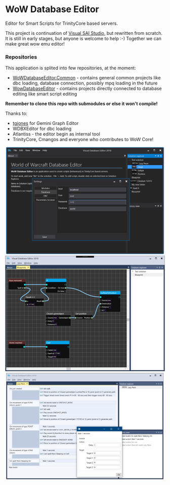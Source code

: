 # WoW Database Editor
Editor for Smart Scripts for TrinityCore based servers.

This project is continuation of [Visual SAI Studio](https://github.com/BandyscLegacy/VisualSAIStudio), but rewritten from scratch. It is still in early stages, but anyone is welcome to help :-) Together we can make great wow emu editor!

### Repositories

This application is splited into few repositories, at the moment:
 
 * [WoWDatabaseEditor.Common](https://github.com/BAndysc/WoWDatabaseEditor.Common) - contains general common projects like dbc loading, database connection, possibly mpq loading in the future
 * [WowDatabaseEditor](https://github.com/BAndysc/WoWDatabaseEditor) - contains projects directly connected to database editing like smart script editing
 
**Remember to clone this repo with submodules or else it won't compile!**

Thanks to:
 * [tgjones](https://github.com/tgjones/gemini) for Gemini Graph Editor
 * WDBXEditor for dbc loading
 * Atlantiss - the editor begin as internal tool
 * TrinityCore, Cmangos and everyone who contributes to WoW Core!

![darktheme](https://raw.githubusercontent.com/BAndysc/WoWDatabaseEditor/master/Examples/darktheme.png)
![screenshot2](https://raw.githubusercontent.com/BAndysc/WoWDatabaseEditor/master/Examples/blueprints_screenshot.png)
![screenshot](https://github.com/BAndysc/WoWDatabaseEditor/blob/d012bc3ffcac3b12328033b29ebf0d8b49df34eb/Examples/screenshot.png?raw=true)
